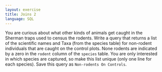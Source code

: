 ```yaml
---
layout: exercise
title: Joins 2
language: SQL
---
```


You are curious about what other kinds of animals get caught in the Sherman
traps used to census the rodents. Write a query that returns a list of the
scientific names and Taxa (from the species table) for non-rodent individuals
that are caught on the control plots. None rodents are indicated by a zero in
the `rodent` column of the `species` table. You are only interested in which
species are captured, so make this list unique (only one line for each
species). Save this query as `Non-rodents On Controls`.
